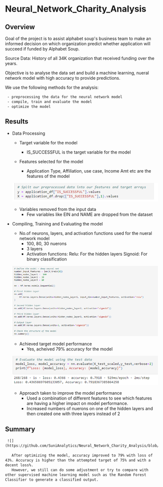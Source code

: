 # Neural_Network_Charity_Analysis

## Overview

  Goal of the project is to assist alphabet soup's business team to make an informed decision on which organization predict whether application will succeed if funded by Alphabet Soup. 
  
  Source Data: History of all 34K organization that received funding over the years.
  
  Objective is to analyse the data set and build a machine learning, nueral network model with high accuracy to provide predictions.
  
  We use the following methods for the analysis:

     - preprocessing the data for the neural network model
     - compile, train and evaluate the model
     - optimize the model
  

## Results

* Data Processing

   * Target variable for the model
     - IS_SUCCESSFUL is the target variable for the model
     
   * Features selected for the model
      - Application Type, Affiliation, use case, Income Amt etc are the features of the model

    ![](https://github.com/SuniAnalytics/Neural_Network_Charity_Analysis/blob/main/Resources/1.%20Target%20and%20Features.png)
   
   * Variables removed from the input data
     - Few variables like EIN and NAME are dropped from the dataset


* Compiling, Training and Evaluating the model

   * No.of neurons, layers, and activation functions used for the nueral network model
      - 100, 80, 30 nuerons
      - 3 layers
      - Activation functions: 
           Relu: For the hidden layers
           Signoid: For binary classification

    ![](https://github.com/SuniAnalytics/Neural_Network_Charity_Analysis/blob/main/Resources/2.%20Model%20Parameters.png)
      
   * Achieved target model performance
      - Yes, acheived 79% accuracy for the model
      
    ![](https://github.com/SuniAnalytics/Neural_Network_Charity_Analysis/blob/main/Resources/3.%20Model%20Performance.png)
    
   * Approach taken to improve the model performance
      - Used a combination of different features to see which features are having a higher impact on model performance. 
      - Increased numbers of nuerons on one of the hidden layers and then created one with three layers instead of 2

## Summary 

     ![](https://github.com/SuniAnalytics/Neural_Network_Charity_Analysis/blob/main/Resources/3.%20Model%20Performance.png)

       After optimizing the model, accuracy improved to 79% with loss of 43%. Accuracy is higher than the attempted target of 75% and with a decent loss%. 
       However, we still can do some adjustment or try to compare with other supervised machine learning model such as the Random Forest Classifier to generate a classified output. 


